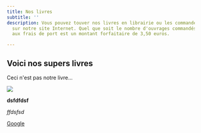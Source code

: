 ```yaml
---
title: Nos livres
subtitle: ''
description: Vous pouvez touver nos livres en librairie ou les commander directement
  sur notre site Internet. Quel que soit le nombre d'ouvrages commandés, la participation
  aux frais de port est un montant forfaitaire de 3,50 euros.

---
```

## Voici nos supers livres

Ceci n'est pas notre livre…

![](/images/bdtest.jpg)

**dsfdfdsf**

_ffdsfsd_

[Google ](Https://google.fr "Lien vers google")